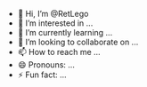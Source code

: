 - 👋 Hi, I’m @RetLego
- 👀 I’m interested in ...
- 🌱 I’m currently learning ...
- 💞️ I’m looking to collaborate on ...
- 📫 How to reach me ...
- 😄 Pronouns: ...
- ⚡ Fun fact: ...

<!---
RetLego/RetLego is a ✨ special ✨ repository because its `README.md` (this file) appears on your GitHub profile.
You can click the Preview link to take a look at your changes.
--->
